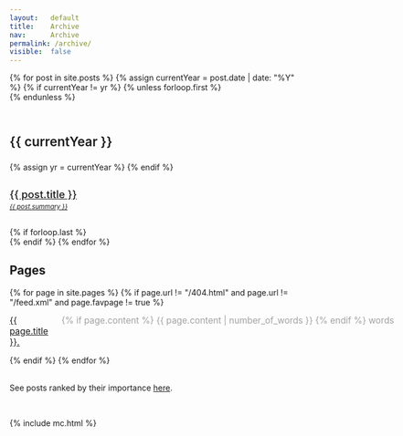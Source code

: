 ```yaml
---
layout:   default
title:    Archive
nav:      Archive
permalink: /archive/
visible:  false
---
```


<style type="text/css">
  
  .post-list{
	display: flex;
	flex-direction: column;
	gap: 2em
  }

  .post-link{
    min-width: 55%;
    /* max-width: 75%; */
    font-size: 1.3em;
    line-height: 1.3em;
    /* text-decoration-style: dotted; */
    font-weight: 500;
    color: var(--dark-green);
  }

  .spaced{
    display: flex;
    flex-direction: column;
    gap: 3px;
  }

  .nolink{
	font-size: 0.8em;
	line-height: 1.3em
  }

  .archive-link
  {
    font-size: 20px;
  }

  h3.year{
    margin-top: 2.5em;
    margin-bottom: 1em;
    font-size: 1.6em;
    color: var(--theme-color);
    font-weight: 600;
  }


  .page-list{
    display: flex;
    flex-direction: column;
    gap: 1em;
  }

  .page-item{
    display: flex;
    justify-content: space-between;
    font-size: 1.1em;
    gap: 1.5em;
  }

  .page-item div{
    flex-shrink: 0;
    opacity: 0.4;
  }

  @media (max-width: 600px){

	.post-list{
		gap: 2em
	}

	.post-link{
		max-width: 100%
	}
  }

</style>


<script async src="https://cse.google.com/cse.js?cx=942c04d4b5a4e68e0"></script>
<div class="gcse-search"></div>


<div class="post">
      {% for post in site.posts %}
<!--  -->
        {% assign currentYear = post.date | date: "%Y" %}
        {% if currentYear != yr %}
           {% unless forloop.first %}</div>{% endunless %}
<!--  -->
           <h3 class="year">{{ currentYear }}</h3>
            <div class="post-list">
           {% assign yr = currentYear %}
        {% endif %}
<!--  -->
        <div class="spaced">
            <a class="post-link" href="{{ post.url | prepend: site.baseurl }}">
            {{ post.title }}</a>
            <a class="nolink" href="{{ post.url | prepend: site.baseurl }}"><i>{{ post.summary }}</i></a>
		</div>
        {% if forloop.last %}</div>{% endif %}
<!--  -->
<!--  -->      
      {% endfor %}

<br>

<h2>Pages</h2>

<div class='page-list'>
{% for page in site.pages %}
    {% if page.url != "/404.html" and page.url != "/feed.xml" and page.favpage != true %}
    <div class="page-item">
        <a href="{{ page.url | prepend: site.baseurl }}">{{ page.title }}.</a>
        <div> {% if page.content %}
                {{ page.content | number_of_words }}
              {% endif %} words 
        </div>
    </div>
    {% endif %}
{% endfor %}
</div>
<br>

<p>
  See posts ranked by their importance <a href="/importance">here</a>.
</p>

<br>

{%    include mc.html  %}

</div>
